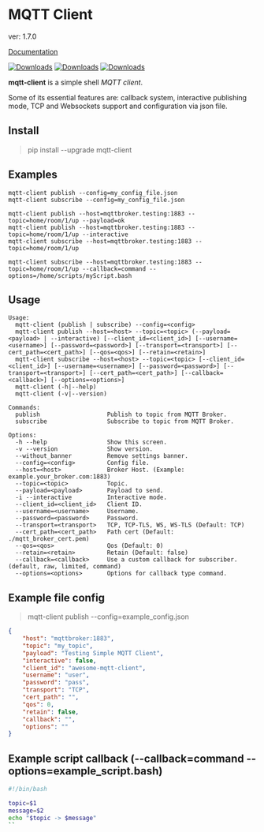 # MQTT Client

ver: 1.7.0

[Documentation](https://mqtt.clubpulp.com/)

[![Downloads](https://pepy.tech/badge/mqtt-client)](https://pepy.tech/project/mqtt-client)
[![Downloads](https://pepy.tech/badge/mqtt-client/month)](https://pepy.tech/project/mqtt-client)
[![Downloads](https://pepy.tech/badge/mqtt-client/week)](https://pepy.tech/project/mqtt-client)

**mqtt-client** is a simple shell *MQTT client*.

Some of its essential features are: callback system, interactive publishing mode, TCP and Websockets support and configuration via json file.

## Install

> pip install --upgrade mqtt-client

## Examples

```shell
mqtt-client publish --config=my_config_file.json
mqtt-client subscribe --config=my_config_file.json
```

```shell
mqtt-client publish --host=mqttbroker.testing:1883 --topic=home/room/1/up --payload=ok
mqtt-client publish --host=mqttbroker.testing:1883 --topic=home/room/1/up --interactive
mqtt-client subscribe --host=mqttbroker.testing:1883 --topic=home/room/1/up
```

```shell
mqtt-client subscribe --host=mqttbroker.testing:1883 --topic=home/room/1/up --callback=command --options=/home/scripts/myScript.bash
```

## Usage

```shell
Usage:
  mqtt-client (publish | subscribe) --config=<config>
  mqtt-client publish --host=<host> --topic=<topic> (--payload=<payload> | --interactive) [--client_id=<client_id>] [--username=<username>] [--password=<password>] [--transport=<transport>] [--cert_path=<cert_path>] [--qos=<qos>] [--retain=<retain>]
  mqtt-client subscribe --host=<host> --topic=<topic> [--client_id=<client_id>] [--username=<username>] [--password=<password>] [--transport=<transport>] [--cert_path=<cert_path>] [--callback=<callback>] [--options=<options>]
  mqtt-client (-h|--help)
  mqtt-client (-v|--version)

Commands:
  publish                   Publish to topic from MQTT Broker.
  subscribe                 Subscribe to topic from MQTT Broker.

Options:
  -h --help                 Show this screen.
  -v --version              Show version.
  --without_banner          Remove settings banner.
  --config=<config>         Config file.
  --host=<host>             Broker Host. (Example: example.your_broker.com:1883)
  --topic=<topic>           Topic.
  --payload=<payload>       Payload to send.
  -i --interactive          Interactive mode.
  --client_id=<client_id>   Client ID.
  --username=<username>     Username.
  --password=<password>     Password.
  --transport=<transport>   TCP, TCP-TLS, WS, WS-TLS (Default: TCP)
  --cert_path=<cert_path>   Path cert (Default: ./mqtt_broker_cert.pem)
  --qos=<qos>               Qos (Default: 0)
  --retain=<retain>         Retain (Default: false)
  --callback=<callback>     Use a custom callback for subscriber. (default, raw, limited, command)
  --options=<options>       Options for callback type command.
```

## Example file config

> mqtt-client publish --config=example_config.json

```json
{
    "host": "mqttbroker:1883",
    "topic": "my_topic",
    "payload": "Testing Simple MQTT Client",
    "interactive": false,
    "client_id": "awesome-mqtt-client",
    "username": "user",
    "password": "pass",
    "transport": "TCP",
    "cert_path": "",
    "qos": 0,
    "retain": false,
    "callback": "",
    "options": ""
}
```

## Example script callback (--callback=command --options=example_script.bash)

```bash
#!/bin/bash

topic=$1
message=$2
echo "$topic -> $message"
``